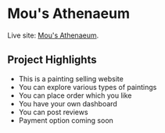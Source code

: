 # Mou's Athenaeum

Live site: [Mou's Athenaeum](https://mous-anthenaeum.web.app/home).

## Project Highlights

* This is a painting selling website
* You can explore various types of paintings
* You can place order which you like
* You have your own dashboard
* You can post reviews
* Payment option coming soon
